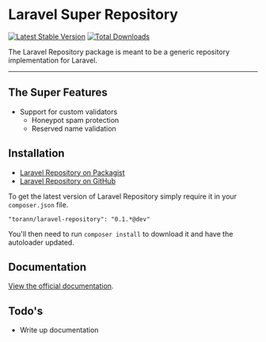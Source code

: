 # Laravel Super Repository

[![Latest Stable Version](https://poser.pugx.org/torann/laravel-repository/v/stable.png)](https://packagist.org/packages/torann/laravel-repository) [![Total Downloads](https://poser.pugx.org/torann/laravel-repository/downloads.png)](https://packagist.org/packages/torann/laravel-repository)

The Laravel Repository package is meant to be a generic repository implementation for Laravel.

----------

## The Super Features

* Support for custom validators
  * Honeypot spam protection
  * Reserved name validation

## Installation

- [Laravel Repository on Packagist](https://packagist.org/packages/torann/laravel-repository)
- [Laravel Repository on GitHub](https://github.com/torann/laravel-repository)

To get the latest version of Laravel Repository simply require it in your `composer.json` file.

~~~
"torann/laravel-repository": "0.1.*@dev"
~~~

You'll then need to run `composer install` to download it and have the autoloader updated.

## Documentation

[View the official documentation](https://github.com/Torann/laravel-repository/wiki).

## Todo's

- Write up documentation